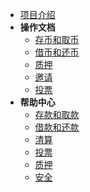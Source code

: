 * [项目介绍](ProjectIntroduction.md)
* **操作文档**
  * [存币和取币](action/存币和取币.md)
  * [借币和还币](action/借币和还币.md)
  * [质押](action/质押.md)
  * [邀请](action/邀请.md)
  * [投票](action/投票.md)
* **帮助中心**
  * [存款和取款](helper/存币和取币.md)
  * [借款和还款](helper/借币和还币.md)
  * [清算](helper/清算.md)
  * [投票](helper/投票.md)
  * [质押](helper/质押.md)
  * [安全](helper/安全.md)